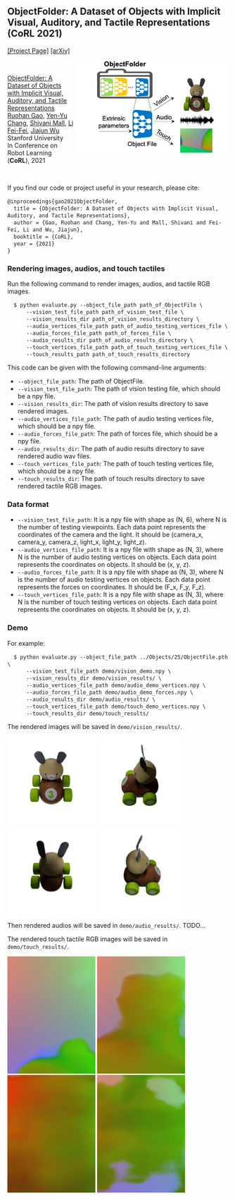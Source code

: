 ## ObjectFolder: A Dataset of Objects with Implicit Visual, Auditory, and Tactile Representations (CoRL 2021)
[[Project Page]](https://ai.stanford.edu/~rhgao/objectfolder/)    [[arXiv]](https://arxiv.org/abs/2109.07991) 

<img src='ObjectFolder_teaser.png' align="right" width=350>

<br/>

[ObjectFolder: A Dataset of Objects with Implicit Visual, Auditory, and Tactile Representations](https://arxiv.org/abs/2109.07991)  
 [Ruohan Gao](https://www.ai.stanford.edu/~rhgao/),  [Yen-Yu Chang](https://yuyuchang.github.io/),  [Shivani Mall](), [Li Fei-Fei](https://profiles.stanford.edu/fei-fei-li), [Jiajun Wu](https://jiajunwu.com/)<br/>
 Stanford University  
 In Conference on Robot Learning (**CoRL**), 2021  
 
<br/>

If you find our code or project useful in your research, please cite:

    @inproceedings{gao2021ObjectFolder,
      title = {ObjectFolder: A Dataset of Objects with Implicit Visual, Auditory, and Tactile Representations},
      author = {Gao, Ruohan and Chang, Yen-Yu and Mall, Shivani and Fei-Fei, Li and Wu, Jiajun},
      booktitle = {CoRL},
      year = {2021}
    }

### Rendering images, audios, and touch tactiles
Run the following command to render images, audios, and tactile RGB images.
```
  $ python evaluate.py --object_file_path path_of_ObjectFile \
      --vision_test_file_path path_of_vision_test_file \
      --vision_results_dir path_of_vision_results_directory \
      --audio_vertices_file_path path_of_audio_testing_vertices_file \
      --audio_forces_file_path path_of_forces_file \
      --audio_results_dir path_of_audio_results_directory \
      --touch_vertices_file_path path_of_touch_testing_vertices_file \
      --touch_results_path path_of_touch_results_directory
```
This code can be given with the following command-line arguments:
  * `--object_file_path`: The path of ObjectFile.
  * `--vision_test_file_path`: The path of vision testing file, which should be a npy file.
  * `--vision_results_dir`: The path of vision results directory to save rendered images.
  * `--audio_vertices_file_path`: The path of audio testing vertices file, which should be a npy file.
  * `--audio_forces_file_path`: The path of forces file, which should be a npy file.
  * `--audio_results_dir`: The path of audio results directory to save rendered audio wav files.
  * `--touch_vertices_file_path`: The path of touch testing vertices file, which should be a npy file.
  * `--touch_results_dir`: The path of touch results directory to save rendered tactile RGB images.

### Data format
  * `--vision_test_file_path`: It is a npy file with shape as (N, 6), where N is the number of testing viewpoints. Each data point represents the coordinates of the camera and the light. It should be (camera_x, camera_y, camera_z, light_x, light_y, light_z).
  * `--audio_vertices_file_path`: It is a npy file with shape as (N, 3), where N is the number of audio testing vertices on objects. Each data point represents the coordinates on objects. It should be (x, y, z).
  * `--audio_forces_file_path`: It is a npy file with shape as (N, 3), where N is the number of audio testing vertices on objects. Each data point represents the forces on coordinates. It should be (F_x, F_y, F_z).
  * `--touch_vertices_file_path`: It is a npy file with shape as (N, 3), where N is the number of touch testing vertices on objects. Each data point represents the coordinates on objects. It should be (x, y, z).

### Demo
For example:
```
  $ python evaluate.py --object_file_path ../Objects/25/ObjectFile.pth \
      --vision_test_file_path demo/vision_demo.npy \
      --vision_results_dir demo/vision_results/ \
      --audio_vertices_file_path demo/audio_demo_vertices.npy \
      --audio_forces_file_path demo/audio_demo_forces.npy \
      --audio_results_dir demo/audio_results/ \
      --touch_vertices_file_path demo/touch_demo_vertices.npy \
      --touch_results_dir demo/touch_results/
```

The rendered images will be saved in `demo/vision_results/`.
<p float="middle">
  <img src="demo/vision_results/1.png" width="200"/>
  <img src="demo/vision_results/2.png" width="200"/>
  <img src="demo/vision_results/3.png" width="200"/>
  <img src="demo/vision_results/4.png" width="200"/>
</p>

Then rendered audios will be saved in `demo/audio_results/`.
TODO...

The rendered touch tactile RGB images will be saved in `demo/touch_results/`.
<p float="middle">
  <img src="demo/touch_results/1.png" width="200"/>
  <img src="demo/touch_results/2.png" width="200"/>
  <img src="demo/touch_results/3.png" width="200"/>
  <img src="demo/touch_results/4.png" width="200"/>
</p>
